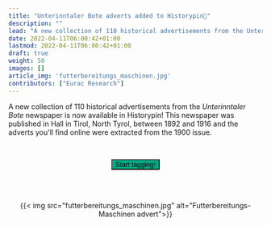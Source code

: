 ```yaml
---
title: "Unterinntaler Bote adverts added to Historypin📍"
description: ""
lead: "A new collection of 110 historical advertisements from the Unterinntaler Bote newspaper is now..."
date: 2022-04-11T06:00:42+01:00
lastmod: 2022-04-11T06:00:42+01:00
draft: true
weight: 50
images: []
article_img: 'futterbereitungs_maschinen.jpg'
contributors: ["Eurac Research"]
---
```


A new collection of 110 historical advertisements from the _Unterinntaler Bote_ newspaper is now available in Historypin! This newspaper was published in Hall in Tirol, North Tyrol, between 1892 and 1916 and the adverts you'll find online were extracted from the 1900 issue.



<br />


<p style="text-align: center"><a href="https://www.historypin.org/en/zeit-shift/unterinntaler-bote-1900/geo/47.280403,11.505848,15/bounds/47.280403,11.492781,47.280403,11.518916/paging/1" target="_blank"><button type="button" class="btn btn-success" style="background-color: #00A984;">Start tagging!</button></a></p>


<br /><br />


<center>
  {{< img src="futterbereitungs_maschinen.jpg" alt="Futterbereitungs-Maschinen advert">}}
</center>
 

 
